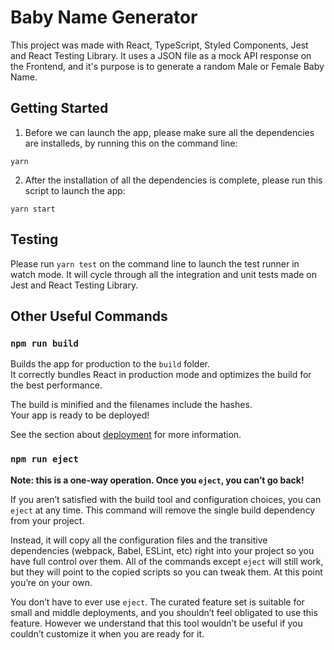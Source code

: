 # Baby Name Generator

This project was made with React, TypeScript, Styled Components, Jest and React Testing Library.
It uses a JSON file as a mock API response on the Frontend, and it's purpose is to generate a random Male or Female Baby Name.

## Getting Started

1. Before we can launch the app, please make sure all the dependencies are installeds, by running this on the command line:

```
yarn
```

2. After the installation of all the dependencies is complete, please run this script to launch the app:

```
yarn start
```

## Testing

Please run `yarn test` on the command line to launch the test runner in watch mode.
It will cycle through all the integration and unit tests made on Jest and React Testing Library.

## Other Useful Commands

### `npm run build`

Builds the app for production to the `build` folder.\
It correctly bundles React in production mode and optimizes the build for the best performance.

The build is minified and the filenames include the hashes.\
Your app is ready to be deployed!

See the section about [deployment](https://facebook.github.io/create-react-app/docs/deployment) for more information.

### `npm run eject`

**Note: this is a one-way operation. Once you `eject`, you can’t go back!**

If you aren’t satisfied with the build tool and configuration choices, you can `eject` at any time. This command will remove the single build dependency from your project.

Instead, it will copy all the configuration files and the transitive dependencies (webpack, Babel, ESLint, etc) right into your project so you have full control over them. All of the commands except `eject` will still work, but they will point to the copied scripts so you can tweak them. At this point you’re on your own.

You don’t have to ever use `eject`. The curated feature set is suitable for small and middle deployments, and you shouldn’t feel obligated to use this feature. However we understand that this tool wouldn’t be useful if you couldn’t customize it when you are ready for it.
